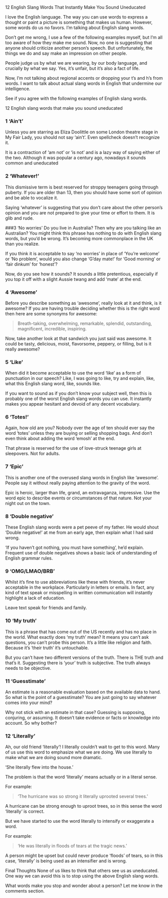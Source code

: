12 English Slang Words That Instantly Make You Sound Uneducated

I love the English language. The way you can use words to express a thought or paint a picture is something that makes us human. However, some words do us no favors. I’m talking about English slang words.

Don’t get me wrong, I use a few of the following examples myself, but I’m all too aware of how they make me sound. Now, no one is suggesting that anyone should criticize another person’s speech. But unfortunately, the things we do and say make an impression on other people. 
 
People judge us by what we are wearing, by our body language, and crucially by what we say. Yes, it’s unfair, but it’s also a fact of life.

Now, I’m not talking about regional accents or dropping your t’s and h’s from words. I want to talk about actual slang words in English that undermine our intelligence.

See if you agree with the following examples of English slang words.

12 English slang words that make you sound uneducated

### 1 ‘Ain’t’
Unless you are starring as Eliza Doolittle on some London theatre stage in My Fair Lady, you should not say ‘ain’t’. Even spellcheck doesn’t recognize it.

It is a contraction of ‘am not’ or ‘is not’ and is a lazy way of saying either of the two. Although it was popular a century ago, nowadays it sounds common and uneducated

### 2 ‘Whatever!’
This dismissive term is best reserved for stroppy teenagers going through puberty. If you are older than 13, then you should have some sort of opinion and be able to vocalize it.

Saying ‘whatever’ is suggesting that you don’t care about the other person’s opinion and you are not prepared to give your time or effort to them. It is glib and rude.

###3 ‘No worries’
Do you live in Australia? Then why are you talking like an Australian? You might think this phrase has nothing to do with English slang words, but you’d be wrong. It’s becoming more commonplace in the UK than you realize.

If you think it is acceptable to say ‘no worries’ in place of ‘You’re welcome’ or ‘No problem’, would you also change ‘G’day mate!’ for ‘Good morning’ or ‘fair dinkum’ for ‘honest’?

Now, do you see how it sounds? It sounds a little pretentious, especially if you top it off with a slight Aussie twang and add ‘mate’ at the end.

### 4 ‘Awesome’
Before you describe something as ‘awesome’, really look at it and think, is it awesome? If you are having trouble deciding whether this is the right word then here are some synonyms for awesome:

> Breath-taking, overwhelming, remarkable, splendid, outstanding, magnificent, incredible, inspiring.

Now, take another look at that sandwich you just said was awesome. It could be tasty, delicious, moist, flavorsome, peppery, or filling, but is it really awesome?

### 5 ‘Like’
When did it become acceptable to use the word ‘like’ as a form of punctuation in our speech? Like, I was going to like, try and explain, like, what this English slang word, like, sounds like.

If you want to sound as if you don’t know your subject well, then this is probably one of the worst English slang words you can use. It instantly makes you appear hesitant and devoid of any decent vocabulary.

### 6 ‘Totes!’
Again, how old are you? Nobody over the age of ten should ever say the word ‘totes’ unless they are buying or selling shopping bags. And don’t even think about adding the word ‘emosh’ at the end.

That phrase is reserved for the use of love-struck teenage girls at sleepovers. Not for adults.

### 7 ‘Epic’
This is another one of the overused slang words in English like ‘awesome’. People say it without really paying attention to the gravity of the word.

Epic is heroic, larger than life, grand, an extravaganza, impressive. Use the word epic to describe events or circumstances of that nature. Not your night out on the town.

### 8 ‘Double negative’
These English slang words were a pet peeve of my father. He would shout ‘Double negative!’ at me from an early age, then explain what I had said wrong.

‘If you haven’t got nothing, you must have something’, he’d explain. Frequent use of double negatives shows a basic lack of understanding of English grammar rules.

### 9 ‘OMG/LMAO/BRB’
Whilst it’s fine to use abbreviations like these with friends, it’s never acceptable in the workplace. Particularly in letters or emails. In fact, any kind of text speak or misspelling in written communication will instantly highlight a lack of education.

Leave text speak for friends and family.

### 10 ‘My truth’
This is a phrase that has come out of the US recently and has no place in the world. What exactly does ‘my truth’ mean? It means you can’t ask questions, you can’t probe this person. It’s a little like religion and faith. Because it’s ‘their truth’ it’s untouchable.

But you can’t have two different versions of the truth. There is THE truth and that’s it. Suggesting there is ‘your’ truth is subjective. The truth always needs to be objective.

### 11 ‘Guesstimate’
An estimate is a reasonable evaluation based on the available data to hand. So what is the point of a guesstimate? You are just going to say whatever comes into your mind?

Why not stick with an estimate in that case? Guessing is supposing, conjuring, or assuming. It doesn’t take evidence or facts or knowledge into account. So why bother?

### 12 ‘Literally’
Ah, our old friend ‘literally’! I literally couldn’t wait to get to this word. Many of us use this word to emphasize what we are doing. We use literally to make what we are doing sound more dramatic.

‘She literally flew into the house.’

The problem is that the word ‘literally’ means actually or in a literal sense.

For example:
>‘The hurricane was so strong it literally uprooted several trees.’

A hurricane can be strong enough to uproot trees, so in this sense the word ‘literally‘ is correct.

But we have started to use the word literally to intensify or exaggerate a word.

For example:
>‘He was literally in floods of tears at the tragic news.’

A person might be upset but could never produce ‘floods’ of tears, so in this case, ‘literally’ is being used as an intensifier and is wrong.

Final Thoughts
None of us likes to think that others see us as uneducated. One way we can avoid this is to stop using the above English slang words.

What words make you stop and wonder about a person? Let me know in the comments section.